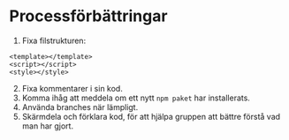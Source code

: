 # Processförbättringar

1. Fixa filstrukturen:
```vue
<template></template>
<script></script>
<style></style>
```
2. Fixa kommentarer i sin kod.
3. Komma ihåg att meddela om ett nytt `npm paket` har installerats.
4. Använda branches när lämpligt.
5. Skärmdela och förklara kod, för att hjälpa gruppen att bättre förstå vad man har gjort.
